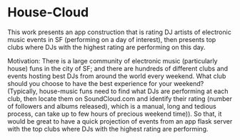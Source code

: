 # House-Cloud

This work presents an app construction that is rating DJ artists of electronic music events in SF (performing on a day of interest), then presents top clubs where DJs with the highest rating are performing on this day.

Motivation:
There is a large community of electronic music (particularly house) funs in the city of SF; and there are hundreds of different clubs and events hosting best DJs from around the world every weekend. What club should you choose to have the best experience for your weekend? 
(Typically, house-music funs need to find what DJs are performing at each club, then locate them on SoundCloud.com and identify their rating (number of followers and albums released), which is a manual, long and tedious process, can take up to few hours of precious weekend time)). 
So that, it would be great to have a quick projection of events from an app flask server with the top clubs where DJs with the highest rating are performing. 





